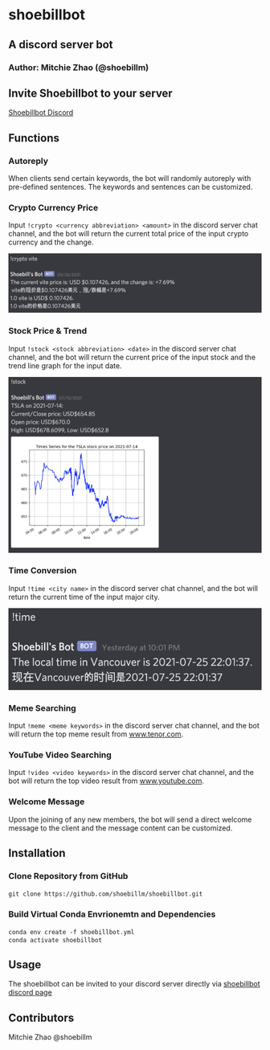 # shoebillbot
## A discord server bot
### Author: Mitchie Zhao (@shoebillm)

## Invite Shoebillbot to your server
[Shoebillbot Discord](https://discordapp.com/oauth2/authorize?&client_id=836236161801388083&scope=bot)


## Functions 

### Autoreply

When clients send certain keywords, the bot will randomly autoreply with pre-defined sentences. The keywords and sentences can be customized.

### Crypto Currency Price

Input `!crypto <currency abbreviation> <amount>` in the discord server chat channel, and the bot will return the current total price of the input crypto currency and the change.

![](img/3.png)
### Stock Price & Trend

Input `!stock <stock abbreviation> <date>` in the discord server chat channel, and the bot will return the current price of the input stock and the trend line graph for the input date.

![](img/2.png)
### Time Conversion

Input `!time <city name>` in the discord server chat channel, and the bot will return the current time of the input major city.

![](img/1.png)


### Meme Searching

Input `!meme <meme keywords>` in the discord server chat channel, and the bot will return the top meme result from www.tenor.com.


### YouTube Video Searching

Input `!video <video keywords>` in the discord server chat channel, and the bot will return the top video result from www.youtube.com.


### Welcome Message

Upon the joining of any new members, the bot will send a direct welcome message to the client and the message content can be customized.


## Installation
### Clone Repository from GitHub

`git clone https://github.com/shoebillm/shoebillbot.git`

### Build Virtual Conda Envrionemtn and Dependencies

```
conda env create -f shoebillbot.yml
conda activate shoebillbot
```
## Usage

The shoebillbot can be invited to your discord server directly via [shoebillbot discord page](https://discord.com/oauth2/authorize?client_id=836236161801388083&scope=bot)

## Contributors
Mitchie Zhao @shoebillm
